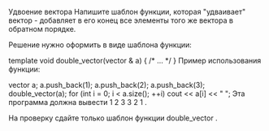 Удвоение вектора
Напишите шаблон функции, которая "удваивает" вектор - добавляет в его конец все элементы того же вектора в обратном порядке.

Решение нужно оформить в виде шаблона функции:

template <typename T>
void double_vector(vector<T> & a)
{ /* … */ }
Пример использования функции:

vector<int> a;
a.push_back(1);
a.push_back(2);
a.push_back(3);
double_vector(a);
for (int i = 0; i < a.size(); ++i)
    cout << a[i] << " ";
Эта программа должна вывести 
1 2 3 3 2 1
.

На проверку сдайте только шаблон функции 
double_vector
.